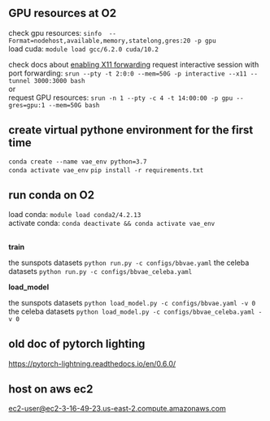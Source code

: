 
## GPU resources at O2
check gpu resources: `sinfo  --Format=nodehost,available,memory,statelong,gres:20 -p gpu`  
load cuda: `module load gcc/6.2.0 cuda/10.2`  

check docs about [enabling X11 forwarding](https://harvardmed.atlassian.net/wiki/spaces/O2/pages/1588662332/Using+X11+Applications+Remotely)
request interactive session with port forwarding: `srun --pty -t 2:0:0 --mem=50G -p interactive --x11 --tunnel 3000:3000 bash`  
or  
request GPU resources: `srun -n 1 --pty -c 4 -t 14:00:00 -p gpu --gres=gpu:1 --mem=50G bash`   

## create virtual pythone environment for the first time
`conda create --name vae_env python=3.7`  
`conda activate vae_env`
`pip install -r requirements.txt`

## run conda on O2
load conda: `module load conda2/4.2.13`  
activate conda: 
`conda deactivate && conda activate vae_env`

##
**train**

the sunspots datasets
`python run.py -c configs/bbvae.yaml`
the celeba datasets
`python run.py -c configs/bbvae_celeba.yaml`

**load_model**

the sunspots datasets
`python load_model.py -c configs/bbvae.yaml -v 0`
the celeba datasets
`python load_model.py -c configs/bbvae_celeba.yaml -v 0`

## old doc of pytorch lighting 
https://pytorch-lightning.readthedocs.io/en/0.6.0/

## host on aws ec2
ec2-user@ec2-3-16-49-23.us-east-2.compute.amazonaws.com